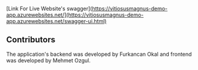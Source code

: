 [Link For Live Website's swagger](https://vitiosusmagnus-demo-app.azurewebsites.net/](https://vitiosusmagnus-demo-app.azurewebsites.net/swagger-ui.html)

## Contributors
The application's backend was developed by Furkancan Okal and  frontend was developed by Mehmet Ozgul.
